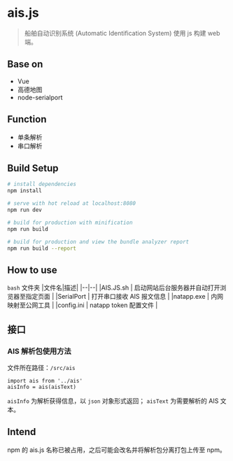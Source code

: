 # ais.js

> 船舶自动识别系统 (Automatic Identification System) 使用 js 构建 web 端。

## Base on

- Vue
- 高德地图
- node-serialport

## Function

- 单条解析
- 串口解析

## Build Setup

``` bash
# install dependencies
npm install

# serve with hot reload at localhost:8080
npm run dev

# build for production with minification
npm run build

# build for production and view the bundle analyzer report
npm run build --report
```

## How to use

`bash` 文件夹
|文件名|描述|
|--|--|
|AIS.JS.sh | 启动网站后台服务器并自动打开浏览器至指定页面 |
|SerialPort | 打开串口接收 AIS 报文信息 |
|natapp.exe | 内网映射至公网工具 |
|config.ini | natapp token 配置文件 |

## 接口

### AIS 解析包使用方法

文件所在路径：`/src/ais`

```
import ais from '../ais'
aisInfo = ais(aisText)
```

`aisInfo` 为解析获得信息，以 `json` 对象形式返回；
`aisText` 为需要解析的 AIS 文本。

## Intend

npm 的 ais.js 名称已被占用，之后可能会改名并将解析包分离打包上传至 npm。

